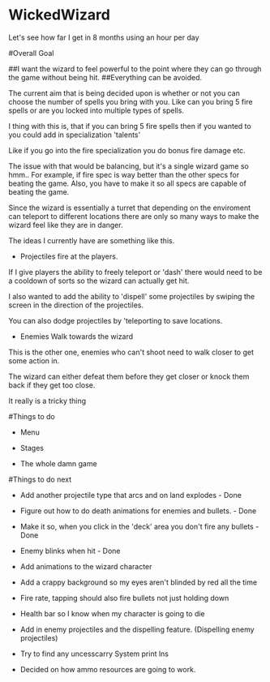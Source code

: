 # WickedWizard
Let's see how far I get in 8 months using an hour per day

#Overall Goal 

##I want the wizard to feel powerful to the point where they can go through the game without being hit.
##Everything can be avoided. 

The current aim that is being decided upon is whether or not you can choose the number of spells you bring with you. 
Like can you bring 5 fire spells or are you locked into multiple types of spells. 

I thing with this is, that if you can bring 5 fire spells then if you wanted to you could add in specialization 'talents'

Like if you go into the fire specialization you do bonus fire damage etc. 

The issue with that would be balancing, but it's a single wizard game so hmm.. For example, if fire spec is way better
than the other specs for beating the game. Also, you have to make it so all specs are capable of beating the game. 

Since the wizard is essentially a turret that depending on the enviroment can teleport to different locations there are only so
many ways to make the wizard feel like they are in danger.

The ideas I currently have are something like this. 

- Projectiles fire at the players. 

If I give players the ability to freely teleport or 'dash' there would need to be a cooldown of sorts so the wizard can actually get hit.

I also wanted to add the ability to 'dispell' some projectiles by swiping the screen in the direction of the projectiles. 

You can also dodge projectiles by 'teleporting to save locations. 

- Enemies Walk towards the wizard

This is the other one, enemies who can't shoot need to walk closer to get some action in. 

The wizard can either defeat them before they get closer or knock them back if they get too close.

It really is a tricky thing



#Things to do 


- Menu 

- Stages

- The whole damn game

#Things to do next 

-  Add another projectile type that arcs and on land explodes - Done

- Figure out how to do death animations for enemies and bullets. - Done

- Make it so, when you click in the 'deck' area you don't fire any bullets - Done

- Enemy blinks when hit - Done

- Add animations to the wizard character 

- Add a crappy background so my eyes aren't blinded by red all the time 

- Fire rate, tapping should also fire bullets not just holding down 

- Health bar so I know when my character is going to die

- Add in enemy projectiles and the dispelling feature. (Dispelling enemy projectiles) 

- Try to find any uncesscarry System print lns

- Decided on how ammo resources are going to work. 


